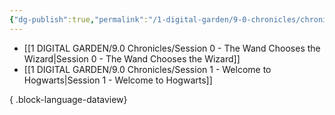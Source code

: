 ```yaml
---
{"dg-publish":true,"permalink":"/1-digital-garden/9-0-chronicles/chronicles-session-history/","tags":["MOC"]}
---
```



- [[1 DIGITAL GARDEN/9.0 Chronicles/Session 0 - The Wand Chooses the Wizard\|Session 0 - The Wand Chooses the Wizard]]
- [[1 DIGITAL GARDEN/9.0 Chronicles/Session 1 - Welcome to Hogwarts\|Session 1 - Welcome to Hogwarts]]

{ .block-language-dataview}

